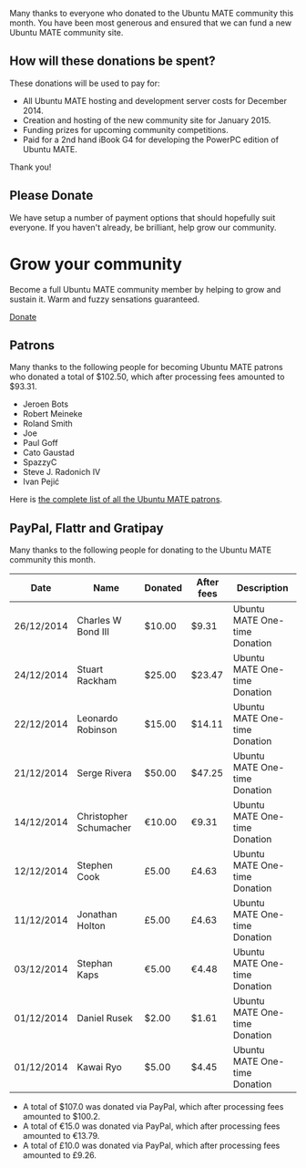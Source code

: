 <!--
.. title: Ubuntu MATE December 2014 supporters
.. slug: ubuntu-mate-december-2014-supporters
.. date: 2015-01-02 09:31:13 UTC
.. tags: Ubuntu,MATE,community,donate
.. link: 
.. description: Community members who supported Ubuntu MATE this month.
.. type: text
.. author: Martin Wimpress
-->

Many thanks to everyone who donated to the Ubuntu MATE community this
month. You have been most generous and ensured that we can fund a new
Ubuntu MATE community site. 

## How will these donations be spent?

These donations will be used to pay for:

  * All Ubuntu MATE hosting and development server costs for December 2014.
  * Creation and hosting of the new community site for January 2015.
  * Funding prizes for upcoming community competitions.
  * Paid for a 2nd hand iBook G4 for developing the PowerPC edition of Ubuntu MATE.

Thank you!

## Please Donate

We have setup a number of payment options that should hopefully suit
everyone. If you haven't already, be brilliant, help grow our community.

<div class="bs-component">
    <div class="jumbotron">
        <h1>Grow your community</h1>
        <p>Become a full Ubuntu MATE community member by helping to grow and
        sustain it. Warm and fuzzy sensations guaranteed.</p>
        <a href="/donate/" class="btn btn-primary btn-lg">Donate</a>
        </p>
    </div>
</div>

## Patrons

Many thanks to the following people for becoming Ubuntu MATE patrons who donated
a total of $102.50, which after processing fees amounted to $93.31.

  * Jeroen Bots
  * Robert Meineke
  * Roland Smith
  * Joe
  * Paul Goff
  * Cato Gaustad
  * SpazzyC
  * Steve J. Radonich IV
  * Ivan Pejić

Here is [the complete list of all the Ubuntu MATE patrons](http://www.patreon.com/ubuntu_mate?ty=p).

## PayPal, Flattr and Gratipay

Many thanks to the following people for donating to the Ubuntu MATE community this month.

<table class="table table-striped table-hover ">
  <thead>
    <tr>
      <th>Date</th>
      <th>Name</th>
      <th>Donated</th>
      <th>After fees</th>
      <th>Description</th>
    </tr>
  </thead>
  <tbody>
    <tr>
      <td>26/12/2014</td>
      <td>Charles W Bond III</td>
      <td>$10.00</td>
      <td>$9.31</td>
      <td>Ubuntu MATE One-time Donation</td>
    </tr>
    <tr>
      <td>24/12/2014</td>
      <td>Stuart Rackham</td>
      <td>$25.00</td>
      <td>$23.47</td>
      <td>Ubuntu MATE One-time Donation</td>
    </tr>
    <tr>
      <td>22/12/2014</td>
      <td>Leonardo Robinson</td>
      <td>$15.00</td>
      <td>$14.11</td>
      <td>Ubuntu MATE One-time Donation</td>
    </tr>
    <tr>
      <td>21/12/2014</td>
      <td>Serge Rivera</td>
      <td>$50.00</td>
      <td>$47.25</td>
      <td>Ubuntu MATE One-time Donation</td>
    </tr>
    <tr>
      <td>14/12/2014</td>
      <td>Christopher Schumacher</td>
      <td>&euro;10.00</td>
      <td>&euro;9.31</td>
      <td>Ubuntu MATE One-time Donation</td>
    </tr>
    <tr>
      <td>12/12/2014</td>
      <td>Stephen Cook</td>
      <td>&pound;5.00</td>
      <td>&pound;4.63</td>
      <td>Ubuntu MATE One-time Donation</td>
    </tr>
    <tr>
      <td>11/12/2014</td>
      <td>Jonathan Holton</td>
      <td>&pound;5.00</td>
      <td>&pound;4.63</td>
      <td>Ubuntu MATE One-time Donation</td>
    </tr>
    <tr>
      <td>03/12/2014</td>
      <td>Stephan Kaps</td>
      <td>&euro;5.00</td>
      <td>&euro;4.48</td>
      <td>Ubuntu MATE One-time Donation</td>
    </tr>
    <tr>
      <td>01/12/2014</td>
      <td>Daniel Rusek</td>
      <td>$2.00</td>
      <td>$1.61</td>
      <td>Ubuntu MATE One-time Donation</td>
    </tr>
    <tr>
      <td>01/12/2014</td>
      <td>Kawai Ryo</td>
      <td>$5.00</td>
      <td>$4.45</td>
      <td>Ubuntu MATE One-time Donation</td>
    </tr>
  </tbody>
</table>

  * A total of $107.0 was donated via PayPal, which after processing fees amounted to $100.2.
  * A total of &euro;15.0 was donated via PayPal, which after processing fees amounted to &euro;13.79.
  * A total of &pound;10.0 was donated via PayPal, which after processing fees amounted to &pound;9.26.
